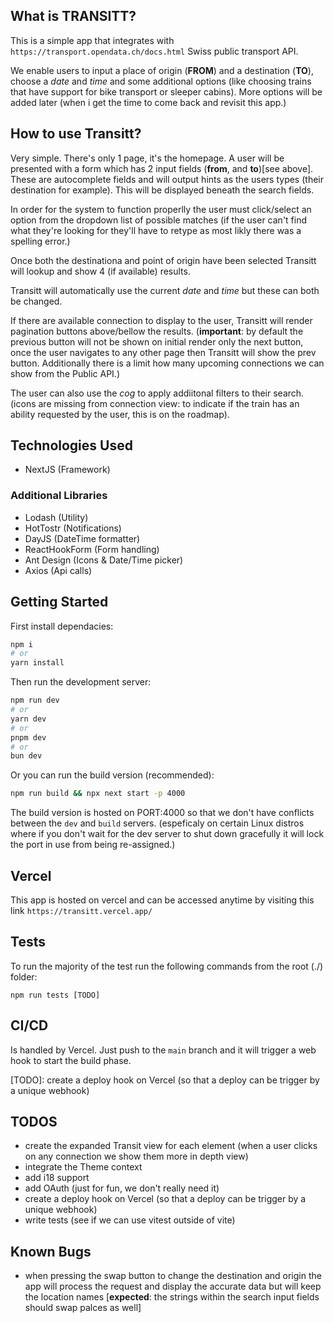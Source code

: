 ## What is TRANSITT?

This is a simple app that integrates with `https://transport.opendata.ch/docs.html` Swiss public transport API.

We enable users to input a place of origin (**FROM**) and a destination (**TO**), choose a *date* and *time* and some additional options (like choosing trains that have support for bike transport or sleeper cabins). More options will be added later (when i get the time to come back and revisit this app.)

## How to use Transitt?

Very simple. There's only 1 page, it's the homepage. A user will be presented with a form which has 2 input fields (**from**, and **to**)[see above]. These are autocomplete fields and will output hints as the users types (their destination for example). This will be displayed beneath the search fields. 

In order for the system to function properlly the user must click/select an option from the dropdown list of possible matches (if the user can't find what they're looking for they'll have to retype as most likly there was a spelling error.)

Once both the destinationa and point of origin have been selected Transitt will lookup and show 4 (if available) results.

Transitt will automatically use the current *date* and *time* but these can both be changed.

If there are available connection to display to the user, Transitt will render pagination buttons above/bellow the results. (**important**: by default the previous button will not be shown on initial render only the next button, once the user navigates to any other page then Transitt will show the prev button. Additionally there is a limit how many upcoming connections we can show from the Public API.)

The user can also use the *cog* to apply addiitonal filters to their search. (icons are missing from connection view: to indicate if the train has an ability requested by the user, this is on the roadmap).

## Technologies Used
- NextJS (Framework)

### Additional Libraries
- Lodash (Utility)
- HotTostr (Notifications)
- DayJS (DateTime formatter)
- ReactHookForm (Form handling)
- Ant Design (Icons & Date/Time picker)
- Axios (Api calls)

## Getting Started

First install dependacies:

```bash
npm i
# or
yarn install 
```

Then run the development server:

```bash
npm run dev
# or
yarn dev
# or
pnpm dev
# or
bun dev
```
Or you can run the build version (recommended):

```bash
npm run build && npx next start -p 4000
```
The build version is hosted on PORT:4000 so that we don't have conflicts between the `dev` and `build` servers. (espeficaly on certain Linux distros where if you don't wait for the dev server to shut down gracefully it will lock the port in use from being re-assigned.)

## Vercel

This app is hosted on vercel and can be accessed anytime by visiting this link `https://transitt.vercel.app/`

## Tests

To run the majority of the test run the following commands from the root (./) folder:

```
npm run tests [TODO]
```

## CI/CD

Is handled by Vercel. Just push to the `main` branch and it will trigger a web hook to start the build phase.

[TODO]: create a deploy hook on Vercel (so that a deploy can be trigger by a unique webhook)

## TODOS
- create the expanded Transit view for each element (when a user clicks on any connection we show them more in depth view)
- integrate the Theme context
- add i18 support
- add OAuth (just for fun, we don't really need it)
- create a deploy hook on Vercel (so that a deploy can be trigger by a unique webhook)
- write tests (see if we can use vitest outside of vite)

## Known Bugs
- when pressing the swap button to change the destination and origin the app will process the request and display the accurate data but will keep the location names [**expected**: the strings within the search input fields should swap palces as well]